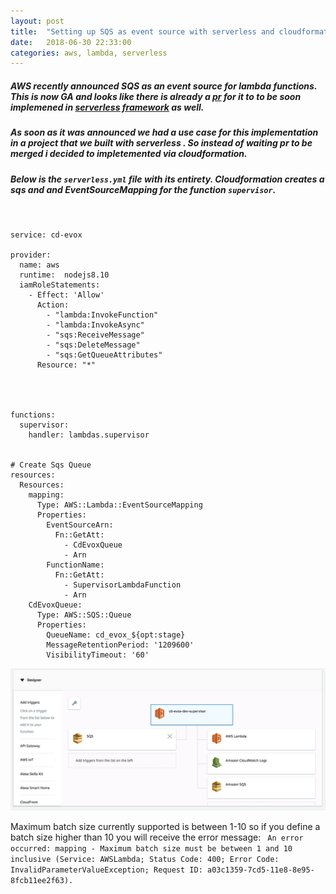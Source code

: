 ```yaml
---
layout: post
title:  "Setting up SQS as event source with serverless and cloudformation. "
date:   2018-06-30 22:33:00
categories: aws, lambda, serverless
---
```



##### AWS recently announced SQS as an event source for lambda functions. This is now GA and looks like there is already a [pr](https://github.com/serverless/serverless/pull/5074) for it to to be soon implemened in [serverless framework](https://serverless.com/) as well. 

##### As soon as it was announced we had a use case for this implementation in a project that we built with serverless . So instead of waiting pr to be merged  i decided to impletemented via cloudformation. 

##### Below is the `serverless.yml` file with its entirety. Cloudformation creates a sqs and and EventSourceMapping for the function `supervisor`. 
````


service: cd-evox

provider:
  name: aws
  runtime:  nodejs8.10
  iamRoleStatements:
    - Effect: 'Allow'
      Action:
        - "lambda:InvokeFunction"
        - "lambda:InvokeAsync"
        - "sqs:ReceiveMessage"
        - "sqs:DeleteMessage"
        - "sqs:GetQueueAttributes"
      Resource: "*"




functions:
  supervisor:
    handler: lambdas.supervisor


# Create Sqs Queue
resources:
  Resources:
    mapping:
      Type: AWS::Lambda::EventSourceMapping
      Properties:
        EventSourceArn:
          Fn::GetAtt:
            - CdEvoxQueue
            - Arn
        FunctionName:
          Fn::GetAtt:
            - SupervisorLambdaFunction
            - Arn
    CdEvoxQueue:
      Type: AWS::SQS::Queue
      Properties:
        QueueName: cd_evox_${opt:stage}
        MessageRetentionPeriod: '1209600'
        VisibilityTimeout: '60'

````

![Screenshot](/images/sqs-as-eventsource.png)


Maximum batch size currently supported is between 1-10 so if you define a  batch size higher than 10 you will receive the error message:
``` An error occurred: mapping - Maximum batch size must be between 1 and 10 inclusive (Service: AWSLambda; Status Code: 400; Error Code: InvalidParameterValueException; Request ID: a03c1359-7cd5-11e8-8e95-8fcb11ee2f63).```